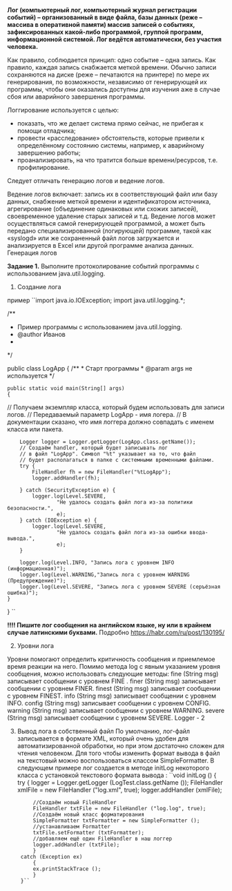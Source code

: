 __Лог (компьютерный лог, компьютерный журнал регистрации событий) – организованный в виде файла, базы данных (реже – массива в оперативной памяти) массив записей о событиях, зафиксированных какой-либо программой, группой программ, информационной системой. Лог ведётся автоматически, без участия человека.__

Как правило, соблюдается принцип: одно событие – одна запись. Как правило, каждая запись снабжается меткой времени. Обычно записи сохраняются на диске (реже – печатаются на принтере) по мере их генерирования, по возможности, независимо от генерирующей их программы, чтобы они оказались доступны для изучения аже в случае сбоя или аварийного завершения программы.

Логгирование используется с целью:
- показать, что же делает система прямо сейчас, не прибегая к помощи отладчика;
- провести «расследование» обстоятельств, которые привели к определённому состоянию системы, например, к аварийному завершению работы;
- проанализировать, на что тратится больше времени/ресурсов, т.е. профилирование.

Следует отличать генерацию логов и ведение логов. 

Ведение логов включает: запись их в соответствующий файл или базу данных, снабжение меткой времени и идентификатором источника, агрегирование (объединение одинаковых или схожих записей), своевременное удаление старых записей и т.д. Ведение логов может осуществляться самой генерирующей программой, а может быть передано специализированной (логирующей) программе, такой как «syslogd» или же сохраненный файл логов загружается  и анализируется в Excel или другой программе анализа данных.
Генерация логов

__Задание 1.__ Выполните протоколирование событий программы с использованием  java.util.logging.

1. Создание лога

пример
``import java.io.IOException;
   import java.util.logging.*;
   
/**
 * Пример программы с использованием java.util.logging.
 * @author Иванов
 *
 */
 
public class LogApp {
	/**
	 * Старт программы
	 * @param args не используется
	 */
   
	public static void main(String[] args)
	{
// Получаем экземпляр класса, который будем использовать для записи логов.
// Передаваемый параметр LogApp - имя логера.
// В документации сказано, что имя логгера должно совпадать с именем класса или пакета.

		Logger logger = Logger.getLogger(LogApp.class.getName());
		// Создаём handler, который будет записывать лог
		// в файл "LogApp". Символ "%t" указывает на то, что файл 
		// будет располагаться в папке с системными временными файлами.
		try {
			FileHandler fh = new FileHandler("%tLogApp");
			logger.addHandler(fh);
			
		} catch (SecurityException e) {
			logger.log(Level.SEVERE,
					"Не удалось создать файл лога из-за политики безопасности.", 
					e);
		} catch (IOException e) {
			logger.log(Level.SEVERE,
					"Не удалось создать файл лога из-за ошибки ввода-вывода.",
					e);
		}
		
		logger.log(Level.INFO, "Запись лога с уровнем INFO (информационная)");
		logger.log(Level.WARNING,"Запись лога с уровнем WARNING (Предупреждение)");
		logger.log(Level.SEVERE, "Запись лога с уровнем SEVERE (серъёзная ошибка)");
	}
} ``

__!!!! Пишите лог сообщения на английском языке, ну или в крайнем случае латинскими буквами.__ 
Подробно https://habr.com/ru/post/130195/

2. Уровни лога

Уровни помогают определить критичность сообщения и приемлемое время реакции на него. Помимо метода log с явным указанием уровня сообщения, можно использовать следующие методы:
fine (String msg) записывает сообщении с уровнем FINE .
finer (String msg) записывает сообщении с уровнем FINER.
finest (String msg) записывает сообщении с уровнем FINEST.
info (String msg) записывает сообщении с уровнем INFO.
config (String msg) записывает сообщении с уровнем CONFIG.
warning (String msg)  записывает сообщении с уровнем WARNING.
severe (String msg)  записывает сообщении с уровнем SEVERE.
Logger - 2

3. Вывод лога в собственный файл
По умолчанию, лог-файл записывается в формате XML, который очень удобен для автоматизированной обработки, но при этом достаточно сложен для чтения человеком. 
Для того чтобы изменить формат вывода в файл на текстовый можно воспользоваться классом SimpleFormatter. В следующем примере лог создается в методе initLog некоторого класса с установкой текстового формата вывода : 
 ``void initLog ()
        {
        try
            {
            logger = Logger.getLogger (LogTest.class.getName ());
            FileHandler xmlFile = new FileHandler ("log.xml", true);
            logger.addHandler (xmlFile);
            
            //Создаём новый FileHandler
            FileHandler txtFile = new FileHandler ("log.log", true);
            //Создаём новый класс форматирования
            SimpleFormatter txtFormatter = new SimpleFormatter ();
            //устанавливаем Formatter
            txtFile.setFormatter (txtFormatter);
            //добавляем ещё один FileHandler в наш логгер
            logger.addHandler (txtFile);
            }
        catch (Exception ex)
            {
            ex.printStackTrace ();
            }
        }``
        
